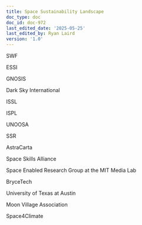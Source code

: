```yaml
---
title: Space Sustainability Landscape
doc_type: doc
doc_id: doc-972
last_edited_date: '2025-05-25'
last_edited_by: Ryan Laird
version: '1.0'
---
```


SWF

ESSI

GNOSIS

Dark Sky International

ISSL

ISPL

UNOOSA

SSR

AstraCarta

Space Skills Alliance

Space Enabled Research Group at the MIT Media Lab

BryceTech

University of Texas at Austin

Moon Village Association

Space4Climate
